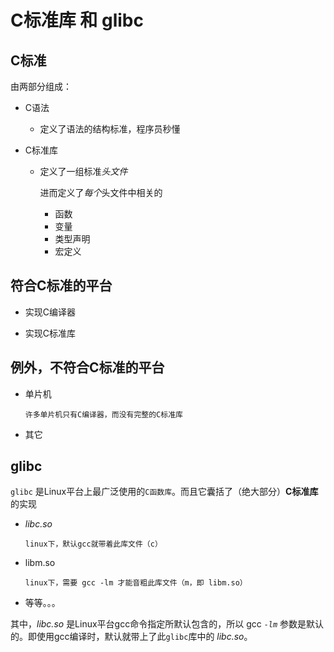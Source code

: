 C标准库 和 glibc
============================

C标准
----------

由两部分组成：
  
  - C语法
    
    - 定义了语法的结构标准，程序员秒懂
  
  - C标准库
    
    - 定义了一组标准*头文件*
    
      进而定义了*每个*头文件中相关的
      
      - 函数
      - 变量
      - 类型声明
      - 宏定义
      
      
符合C标准的平台
----------
  
  - 实现C编译器
  
  - 实现C标准库
  
  
例外，不符合C标准的平台
----------
  
  - 单片机
    
    `许多单片机只有C编译器，而没有完整的C标准库`
  
  - 其它
  
glibc
----------

`glibc` 是Linux平台上最广泛使用的`C函数库`。而且它囊括了（绝大部分）**C标准库**的实现
  
  - *libc.so*
    
    `linux下，默认gcc就带着此库文件（c）`
  
  - libm.so
    
    `linux下，需要 gcc -lm 才能音粗此库文件（m，即 libm.so）`
  
  - 等等。。。

其中，*libc.so* 是Linux平台gcc命令指定所默认包含的，所以 gcc *`-lm`* 参数是默认的。即使用gcc编译时，默认就带上了此`glibc`库中的 *libc.so*。
